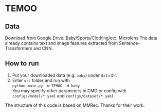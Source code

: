 # TEMOO

## Data  
Download from Google Drive: [Baby/Sports/Clothing/etc.](https://drive.google.com/drive/folders/13cBy1EA_saTUuXxVllKgtfci2A09jyaG?usp=sharing)  [Microlens](https://drive.google.com/drive/folders/14UyTAh_YyDV8vzXteBJiy9jv8TBDK43w)
The data already contains text and image features extracted from Sentence-Transformers and CNN.  

## How to run
1. Put your downloaded data (e.g. `baby`) under `data` dir.
2. Enter `src` folder and run with  
`python main.py -m TEMOO -d baby`  
You may specify other parameters in CMD or config with `configs/model/*.yaml` and `configs/dataset/*.yaml`.


The structure of this code is based on MMRec. Thanks for their work.
